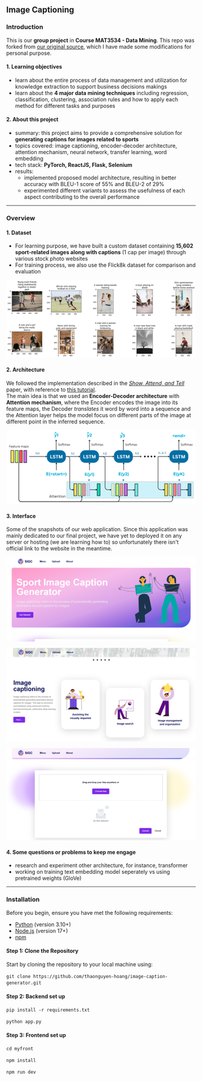 ## Image Captioning

### Introduction
This is our **group project** in **Course MAT3534 - Data Mining**. This repo was forked from [our original source](https://github.com/uyenhoang06/datamining-image-caption-generate), which I have made some modifications for personal purpose.

#### 1. Learning objectives
- learn about the entire process of data management and utilization for knowledge extraction to support business decisions makings
- learn about the **4 major data mining techniques** including regression, classification, clustering, association rules and how to apply each method for different tasks and purposes

#### 2. About this project
- summary: this project aims to provide a comprehensive solution for **generating captions for images related to sports**
- topics covered: image captioning, encoder-decoder architecture, attention mechanism, neural network, transfer learning, word embedding
- tech stack: **PyTorch, ReactJS, Flask, Selenium**
- results:
    + implemented proposed model architecture, resulting in better accuracy with BLEU-1 score of 55% and BLEU-2 of 29%
    + experimented different variants to assess the usefulness of each aspect contributing to the overall performance

---

### Overview

#### 1. Dataset
- For learning purpose, we have built a custom dataset containing **15,602 sport-related images along with captions** (1 cap per image) through various stock photo websites
- For training process, we also use the Flick8k dataset for comparison and evaluation

![](./img/sample.png)

#### 2. Architecture
We followed the implementation described in the [_Show, Attend, and Tell_](https://arxiv.org/abs/1502.03044) paper, with reference to [this tutorial](https://github.com/sgrvinod/a-PyTorch-Tutorial-to-Image-Captioning).  
The main idea is that we used an **Encoder-Decoder architecture** with **Attention mechanism**, where the Encoder encodes the image into its feature maps, the Decoder *translates* it word by word into a sequence and the Attention layer helps the model focus on different parts of the image at different point in the inferred sequence.

![](./img/architecture.png)

#### 3. Interface
Some of the snapshots of our web application. Since this application was mainly dedicated to our final project, we have yet to deployed it on any server or hosting (we are learning how to) so unfortunately there isn't official link to the website in the meantime.

![](./img/upload_1.png)

![](./img/main_1.png)

![](./img/upload.png)

#### 4. Some questions or problems to keep me engage
- research and experiment other architecture, for instance, transformer
- working on training text embedding model seperately vs using pretrained weights (GloVe)

---

### Installation
Before you begin, ensure you have met the following requirements:

- [Python](https://www.python.org/downloads/) (version 3.10+)
- [Node.js](https://nodejs.org/) (version 17+)
- [npm](https://www.npmjs.com/get-npm)

#### Step 1: Clone the Repository

Start by cloning the repository to your local machine using:

`git clone https://github.com/thaonguyen-hoang/image-caption-generator.git`

#### Step 2: Backend set up 
  `pip install -r requirements.txt`
  
  `python app.py`


#### Step 3: Frontend set up
`cd myfront`

`npm install`

`npm run dev`



